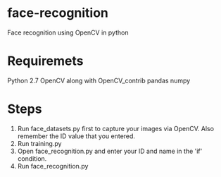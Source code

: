 # face-recognition
Face recognition using OpenCV in python

# Requiremets
  Python 2.7
  OpenCV along with OpenCV_contrib
  pandas
  numpy

# Steps 
  1. Run face_datasets.py first to capture your images via OpenCV. Also remember the ID value that you entered.
  2. Run training.py
  3. Open face_recognition.py and enter your ID and name in the 'if' condition.
  4. Run face_recognition.py
